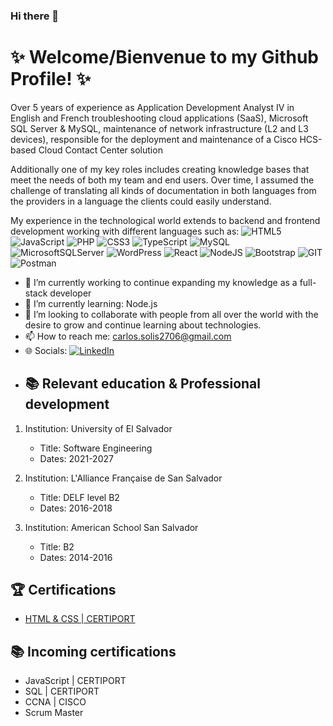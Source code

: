 ### Hi there 👋

# ✨ Welcome/Bienvenue to my Github Profile! ✨

Over 5 years of experience as Application Development Analyst IV in English and French troubleshooting cloud applications (SaaS), Microsoft SQL Server & MySQL, maintenance of network infrastructure (L2 and L3 
devices), responsible for the deployment and maintenance of a Cisco HCS-based Cloud Contact Center solution

Additionally one of my key roles includes creating knowledge bases that meet the needs of both my team and end users. Over time, I assumed the challenge of translating all kinds of documentation in both languages from 
the providers in a language the clients could easily understand.

My experience in the technological world extends to backend and frontend development working with different languages such as:
![HTML5](https://img.shields.io/badge/html5-%23E34F26.svg?style=for-the-badge&logo=html5&logoColor=white) ![JavaScript](https://img.shields.io/badge/javascript-%23323330.svg?style=for-the-badge&logo=javascript&logoColor=%23F7DF1E) ![PHP](https://img.shields.io/badge/php-%23777BB4.svg?style=for-the-badge&logo=php&logoColor=white) ![CSS3](https://img.shields.io/badge/css3-%231572B6.svg?style=for-the-badge&logo=css3&logoColor=white) ![TypeScript](https://img.shields.io/badge/typescript-%23007ACC.svg?style=for-the-badge&logo=typescript&logoColor=white) ![MySQL](https://img.shields.io/badge/mysql-%2300000f.svg?style=for-the-badge&logo=mysql&logoColor=white) ![MicrosoftSQLServer](https://img.shields.io/badge/Microsoft%20SQL%20Server-CC2927?style=for-the-badge&logo=microsoft%20sql%20server&logoColor=white) ![WordPress](https://img.shields.io/badge/WordPress-%23117AC9.svg?style=for-the-badge&logo=WordPress&logoColor=white) ![React](https://img.shields.io/badge/react-%2320232a.svg?style=for-the-badge&logo=react&logoColor=%2361DAFB) ![NodeJS](https://img.shields.io/badge/node.js-6DA55F?style=for-the-badge&logo=node.js&logoColor=white) ![Bootstrap](https://img.shields.io/badge/bootstrap-%238511FA.svg?style=for-the-badge&logo=bootstrap&logoColor=white) ![GIT](https://img.shields.io/badge/Git-fc6d26?style=for-the-badge&logo=git&logoColor=white) ![Postman](https://img.shields.io/badge/Postman-FF6C37?style=for-the-badge&logo=postman&logoColor=white)

- 🔭 I’m currently working to continue expanding my knowledge as a full-stack developer
- 🌱 I’m currently learning: Node.js
- 👯 I’m looking to collaborate with people from all over the world with the desire to grow and continue learning about technologies.
- 📫 How to reach me: carlos.solis2706@gmail.com
- 🌐 Socials: [![LinkedIn](https://img.shields.io/badge/LinkedIn-%230077B5.svg?logo=linkedin&logoColor=white)](https://www.linkedin.com/in/carlos-solis-4a5516274/) 

<!-- # 📊 GitHub Stats:
![](https://github-readme-stats.vercel.app/api?username=carlossolis2706&theme=vue-dark&hide_border=false&include_all_commits=false&count_private=false)<br/>
![](https://github-readme-streak-stats.herokuapp.com/?user=carlossolis2706&theme=vue-dark&hide_border=false)<br/>
![](https://github-readme-stats.vercel.app/api/top-langs/?username=carlossolis2706&theme=vue-dark&hide_border=false&include_all_commits=false&count_private=false&layout=compact)

---
[![](https://visitcount.itsvg.in/api?id=carlossolis2706&icon=0&color=3)](https://visitcount.itsvg.in)
-->

<!-- Proudly created with GPRM ( https://gprm.itsvg.in ) -->

- ## 📚 Relevant education & Professional development

1. Institution: University of El Salvador
   - Title: Software Engineering 
   - Dates: 2021-2027

2. Institution: L'Alliance Française de San Salvador
   - Title:  DELF level B2
   - Dates: 2016-2018

3. Institution: American School San Salvador
   - Title: B2
   - Dates: 2014-2016

## 🏆 Certifications

  * [HTML & CSS | CERTIPORT](https://www.certiport.com/Portal/Pages/PrintTranscriptInfo.aspx?action=Cert&id=468&cvid=YTQdw02p56DTzzLS9ba8XQ==)

## 📚 Incoming certifications

* JavaScript | CERTIPORT
* SQL | CERTIPORT
* CCNA | CISCO
* Scrum Master


